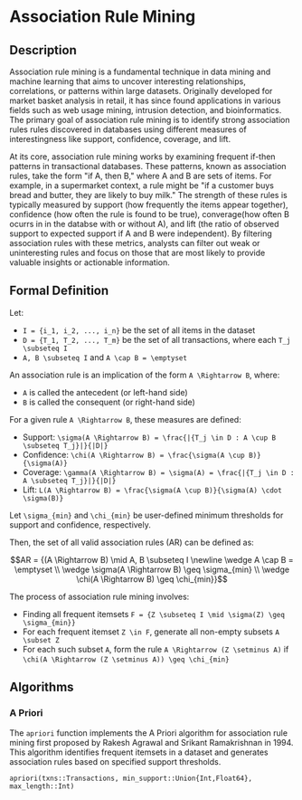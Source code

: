 # Association Rule Mining

## Description

Association rule mining is a fundamental technique in data mining and machine learning that aims to uncover interesting relationships, correlations, or patterns within large datasets. Originally developed for market basket analysis in retail, it has since found applications in various fields such as web usage mining, intrusion detection, and bioinformatics. The primary goal of association rule mining is to identify strong association rules rules discovered in databases using different measures of interestingness like support, confidence, coverage, and lift.

At its core, association rule mining works by examining frequent if-then patterns in transactional databases. These patterns, known as association rules, take the form "if A, then B," where A and B are sets of items. For example, in a supermarket context, a rule might be "if a customer buys bread and butter, they are likely to buy milk." The strength of these rules is typically measured by support (how frequently the items appear together), confidence (how often the rule is found to be true), converage(how often B ocurrs in in the databse with or without A), and lift (the ratio of observed support to expected support if A and B were independent). By filtering association rules with these metrics, analysts can filter out weak or uninteresting rules and focus on those that are most likely to provide valuable insights or actionable information.

## Formal Definition
Let:

- ``I = {i_1, i_2, ..., i_n}`` be the set of all items in the dataset
- ``D = {T_1, T_2, ..., T_m}`` be the set of all transactions, where each ``T_j \subseteq I``
- ``A, B \subseteq I`` and ``A \cap B = \emptyset``

An association rule is an implication of the form ``A \Rightarrow B``, where:

- ``A`` is called the antecedent (or left-hand side)
- ``B`` is called the consequent (or right-hand side)

For a given rule ``A \Rightarrow B``, these measures are defined:

- Support: ``\sigma(A \Rightarrow B) = \frac{|{T_j \in D : A \cup B \subseteq T_j}|}{|D|}``
- Confidence: ``\chi(A \Rightarrow B) = \frac{\sigma(A \cup B)}{\sigma(A)}``
- Coverage: ``\gamma(A \Rightarrow B) = \sigma(A) = \frac{|{T_j \in D : A \subseteq T_j}|}{|D|}``
- Lift: ``L(A \Rightarrow B) = \frac{\sigma(A \cup B)}{\sigma(A) \cdot \sigma(B)}``

Let ``\sigma_{min}`` and ``\chi_{min}`` be user-defined minimum thresholds for support and confidence, respectively.

Then, the set of all valid association rules (AR) can be defined as:

```math
AR = {(A \Rightarrow B) \mid A, B \subseteq I \newline
\wedge  A \cap B = \emptyset \\
\wedge \sigma(A \Rightarrow B) \geq \sigma_{min} \\
\wedge  \chi(A \Rightarrow B) \geq \chi_{min}}
```

The process of association rule mining involves:

- Finding all frequent itemsets ``F = {Z \subseteq I \mid \sigma(Z) \geq \sigma_{min}}``
- For each frequent itemset ``Z \in F``, generate all non-empty subsets ``A \subset Z``
- For each such subset ``A``, form the rule ``A \Rightarrow (Z \setminus A)`` if ``\chi(A \Rightarrow (Z \setminus A)) \geq \chi_{min}``

## Algorithms

### A Priori

The `apriori` function implements the A Priori algorithm for association rule mining first proposed by Rakesh Agrawal and Srikant Ramakrishnan in 1994. This algorithm identifies frequent itemsets in a dataset and generates association rules based on specified support thresholds.

```@docs
apriori(txns::Transactions, min_support::Union{Int,Float64}, max_length::Int)
```